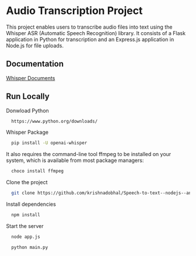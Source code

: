 
# Audio Transcription Project
This project enables users to transcribe audio files into text using the Whisper ASR (Automatic Speech Recognition) library. It consists of a Flask application in Python for transcription and an Express.js application in Node.js for file uploads.


## Documentation

[Whisper Documents](https://github.com/openai/whisper)


## Run Locally

Donwload Python


```bash
  https://www.python.org/downloads/
```
Whisper Package

```bash
  pip install -U openai-whisper
```
It also requires the command-line tool ffmpeg to be installed on your system, which is available from most package managers:

```bash
  choco install ffmpeg
```

Clone the project

```bash
  git clone https://github.com/krishnadobhal/Speech-to-text--nodejs--any-language.git
```

Install dependencies

```bash
  npm install
```

Start the server

```bash
  node app.js
```
```bash
  python main.py
```

